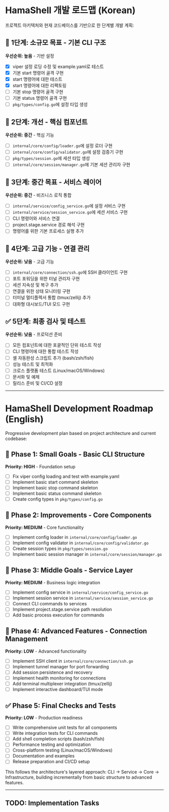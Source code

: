 # HamaShell 개발 로드맵 (Korean)

프로젝트 아키텍처와 현재 코드베이스를 기반으로 한 단계별 개발 계획:

## 🎯 1단계: 소규모 목표 - 기본 CLI 구조
**우선순위: 높음** - 기반 설정
- [x] viper 설정 로딩 수정 및 example.yaml로 테스트
- [x] 기본 start 명령어 골격 구현
- [x] start 명령어에 대한 테스트 
- [x] start 명령어에 대한 리팩토링 
- [ ] 기본 stop 명령어 골격 구현  
- [ ] 기본 status 명령어 골격 구현
- [ ] `pkg/types/config.go`에 설정 타입 생성

## 🔧 2단계: 개선 - 핵심 컴포넌트 
**우선순위: 중간** - 핵심 기능
- [ ] `internal/core/config/loader.go`에 설정 로더 구현
- [ ] `internal/core/config/validator.go`에 설정 검증기 구현
- [ ] `pkg/types/session.go`에 세션 타입 생성
- [ ] `internal/core/session/manager.go`에 기본 세션 관리자 구현

## 🚀 3단계: 중간 목표 - 서비스 레이어
**우선순위: 중간** - 비즈니스 로직 통합
- [ ] `internal/service/config_service.go`에 설정 서비스 구현
- [ ] `internal/service/session_service.go`에 세션 서비스 구현
- [ ] CLI 명령어와 서비스 연결
- [ ] project.stage.service 경로 해석 구현
- [ ] 명령어를 위한 기본 프로세스 실행 추가

## 🌟 4단계: 고급 기능 - 연결 관리
**우선순위: 낮음** - 고급 기능
- [ ] `internal/core/connection/ssh.go`에 SSH 클라이언트 구현
- [ ] 포트 포워딩을 위한 터널 관리자 구현
- [ ] 세션 지속성 및 복구 추가
- [ ] 연결을 위한 상태 모니터링 구현
- [ ] 터미널 멀티플렉서 통합 (tmux/zellij) 추가
- [ ] 대화형 대시보드/TUI 모드 구현

## ✅ 5단계: 최종 검사 및 테스트
**우선순위: 낮음** - 프로덕션 준비
- [ ] 모든 컴포넌트에 대한 포괄적인 단위 테스트 작성
- [ ] CLI 명령어에 대한 통합 테스트 작성
- [ ] 셸 자동완성 스크립트 추가 (bash/zsh/fish)
- [ ] 성능 테스트 및 최적화
- [ ] 크로스 플랫폼 테스트 (Linux/macOS/Windows)
- [ ] 문서화 및 예제
- [ ] 릴리스 준비 및 CI/CD 설정

---

# HamaShell Development Roadmap (English)

Progressive development plan based on project architecture and current codebase:

## 🎯 Phase 1: Small Goals - Basic CLI Structure
**Priority: HIGH** - Foundation setup
- [ ] Fix viper config loading and test with example.yaml
- [ ] Implement basic start command skeleton  
- [ ] Implement basic stop command skeleton
- [ ] Implement basic status command skeleton
- [ ] Create config types in `pkg/types/config.go`

## 🔧 Phase 2: Improvements - Core Components  
**Priority: MEDIUM** - Core functionality
- [ ] Implement config loader in `internal/core/config/loader.go`
- [ ] Implement config validator in `internal/core/config/validator.go`
- [ ] Create session types in `pkg/types/session.go`
- [ ] Implement basic session manager in `internal/core/session/manager.go`

## 🚀 Phase 3: Middle Goals - Service Layer
**Priority: MEDIUM** - Business logic integration
- [ ] Implement config service in `internal/service/config_service.go`
- [ ] Implement session service in `internal/service/session_service.go`
- [ ] Connect CLI commands to services
- [ ] Implement project.stage.service path resolution
- [ ] Add basic process execution for commands

## 🌟 Phase 4: Advanced Features - Connection Management
**Priority: LOW** - Advanced functionality
- [ ] Implement SSH client in `internal/core/connection/ssh.go`
- [ ] Implement tunnel manager for port forwarding
- [ ] Add session persistence and recovery
- [ ] Implement health monitoring for connections
- [ ] Add terminal multiplexer integration (tmux/zellij)
- [ ] Implement interactive dashboard/TUI mode

## ✅ Phase 5: Final Checks and Tests
**Priority: LOW** - Production readiness
- [ ] Write comprehensive unit tests for all components
- [ ] Write integration tests for CLI commands
- [ ] Add shell completion scripts (bash/zsh/fish)
- [ ] Performance testing and optimization
- [ ] Cross-platform testing (Linux/macOS/Windows)
- [ ] Documentation and examples
- [ ] Release preparation and CI/CD setup

This follows the architecture's layered approach: CLI → Service → Core → Infrastructure, building incrementally from basic structure to advanced features.

---

## TODO: Implementation Tasks